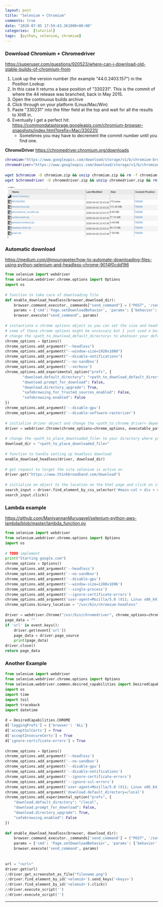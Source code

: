 ```yaml
---
layout: post
title: "Selenium + Chromium"
comments: true
date: "2020-07-05 17:59:43.361000+00:00"
categories:  [tutorial]
tags:  [python, selenium, chromium]
---
```




### Download Chromium + Chromedriver

https://superuser.com/questions/920523/where-can-i-download-old-stable-builds-of-chromium-from

1. Look up the version number (for example "44.0.2403.157") in the Position Lookup
2. In this case it returns a base position of "330231". This is the commit of where the 44 release was branched, back in May 2015.
3. Open the continuous builds archive
4. Click through on your platform (Linux/Mac/Win)
5. Paste "330231" into the filter field at the top and wait for all the results to XHR in.
6. Eventually I get a perfect hit: https://commondatastorage.googleapis.com/chromium-browser-snapshots/index.html?prefix=Mac/330231/
    * Sometimes you may have to decrement the commit number until you find one.
    
**ChromeDriver**
https://chromedriver.chromium.org/downloads

```bash
chromium="https://www.googleapis.com/download/storage/v1/b/chromium-browser-snapshots/o/Linux_x64%2F756066%2Fchrome-linux.zip?generation=1585871012733067&alt=media"
chromedriver="https://www.googleapis.com/download/storage/v1/b/chromium-browser-snapshots/o/Linux_x64%2F756066%2Fchromedriver_linux64.zip?generation=1585871017688644&alt=media"

wget $chromium -O chromium.zip && unzip chromium.zip && rm -f chromium.zip
wget $chromedriver -O chromedriver.zip && unzip chromedriver.zip && rm -f chromedriver.zip
```

![](/assets/img/yHL_uogAP_d1b1afee62cc0a5ee35ad25c09de6b2d.png)


### Automatic download

https://medium.com/@moungpeter/how-to-automate-downloading-files-using-python-selenium-and-headless-chrome-9014f0cdd196
```python
from selenium import webdriver
from selenium.webdriver.chrome.options import Options
import os

# function to take care of downloading file
def enable_download_headless(browser,download_dir):
    browser.command_executor._commands["send_command"] = ("POST", '/session/$sessionId/chromium/send_command')
    params = {'cmd':'Page.setDownloadBehavior', 'params': {'behavior': 'allow', 'downloadPath': download_dir}}
    browser.execute("send_command", params)

# instantiate a chrome options object so you can set the size and headless preference
# some of these chrome options might be uncessary but I just used a boilerplate
# change the <path_to_download_default_directory> to whatever your default download folder is located
chrome_options = Options()
chrome_options.add_argument("--headless")
chrome_options.add_argument("--window-size=1920x1080")
chrome_options.add_argument("--disable-notifications")
chrome_options.add_argument('--no-sandbox')
chrome_options.add_argument('--verbose')
chrome_options.add_experimental_option("prefs", {
        "download.default_directory": "<path_to_download_default_directory>",
        "download.prompt_for_download": False,
        "download.directory_upgrade": True,
        "safebrowsing_for_trusted_sources_enabled": False,
        "safebrowsing.enabled": False
})
chrome_options.add_argument('--disable-gpu')
chrome_options.add_argument('--disable-software-rasterizer')

# initialize driver object and change the <path_to_chrome_driver> depending on your directory where your chromedriver should be
driver = webdriver.Chrome(chrome_options=chrome_options, executable_path="<path_to_chrome_driver>")

# change the <path_to_place_downloaded_file> to your directory where you would like to place the downloaded file
download_dir = "<path_to_place_downloaded_file>"

# function to handle setting up headless download
enable_download_headless(driver, download_dir)

# get request to target the site selenium is active on
driver.get("https://www.thinkbroadband.com/download")

# initialize an object to the location on the html page and click on it to download
search_input = driver.find_element_by_css_selector('#main-col > div > div > div:nth-child(8) > p:nth-child(1) > a > img')
search_input.click()
```

### Lambda example

https://github.com/ManivannanMurugavel/selenium-python-aws-lambda/blob/master/lambda_function.py

```python
from selenium import webdriver
from selenium.webdriver.chrome.options import Options
import os

# TODO implement
print("Starting google.com")
chrome_options = Options()
chrome_options.add_argument('--headless')
chrome_options.add_argument('--no-sandbox')
chrome_options.add_argument('--disable-gpu')
chrome_options.add_argument('--window-size=1280x1696')
chrome_options.add_argument('--single-process')
chrome_options.add_argument('--ignore-certificate-errors')
chrome_options.add_argument('user-agent=Mozilla/5.0 (X11; Linux x86_64) AppleWebKit/537.36 (KHTML, like Gecko) Chrome/61.0.3163.100 Safari/537.36')
chrome_options.binary_location = "/usr/bin/chromium-headless"

driver = webdriver.Chrome("/usr/bin/chromedriver", chrome_options=chrome_options)
page_data = ""
if 'url' in event.keys():
    driver.get(event['url'])
    page_data = driver.page_source
    print(page_data)
driver.close()
return page_data
```


### Another Example
```python
from selenium import webdriver
from selenium.webdriver.chrome.options import Options
from selenium.webdriver.common.desired_capabilities import DesiredCapabilities
import os
import time
import toil
import traceback
import datetime

d = DesiredCapabilities.CHROME
d['loggingPrefs'] = {'browser': 'ALL'}
d['acceptSslCerts'] = True
d['acceptInsecureCerts'] = True
d['ignore-certificate-errors'] = True

chrome_options = Options()
chrome_options.add_argument('--headless')
chrome_options.add_argument('--no-sandbox')
chrome_options.add_argument('--disable-gpu')
chrome_options.add_argument('--disable-notifications')
chrome_options.add_argument('--ignore-certificate-errors')
chrome_options.add_argument('--ignore-ssl-errors')
chrome_options.add_argument('user-agent=Mozilla/5.0 (X11; Linux x86_64) AppleWebKit/537.36 (KHTML, like Gecko) Chrome/61.0.3163.100 Safari/537.36')
chrome_options.add_argument('download.default_directory=/local')
chrome_options.add_experimental_option("prefs", {
    "download.default_directory": "/local",
    "download.prompt_for_download": False,
    "download.directory_upgrade": True,
    "safebrowsing.enabled": False
})

def enable_download_headless(browser, download_dir):
    browser.command_executor._commands['send_command'] = ("POST", '/session/$sessionId/chromium/send_command')
    params = {'cmd': 'Page.setDownloadBehavior', 'params': {'behavior': 'allow', 'downloadPath': '/local'}}
    browser.execute('send_command', params)
    
    
url = "<url>"
driver.get(url)
//driver.get_screenshot_as_file("filename.png")
//driver.find_element_by_id('<elemid>').send_keys('<keys>')
//driver.find_element_by_id('<elemid>').click()
//driver.execute_script('')
//driver.execute_script('')
```









*** 
